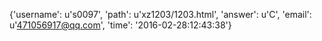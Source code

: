 {'username': u's0097', 'path': u'xz1203/1203.html', 'answer': u'C', 'email': u'471056917@qq.com', 'time': '2016-02-28:12:43:38'}